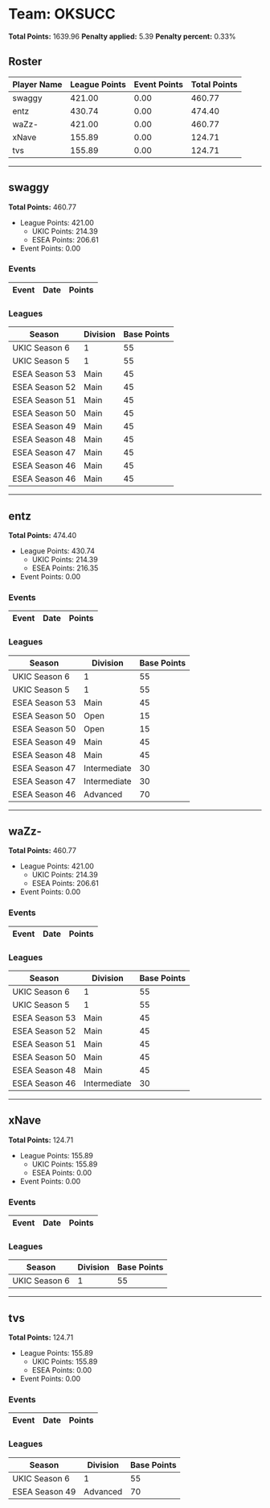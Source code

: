 # Team: OKSUCC

**Total Points:** 1639.96
**Penalty applied:** 5.39
**Penalty percent:** 0.33%

## Roster
| Player Name | League Points | Event Points | Total Points |
|-------------|--------------|--------------|-------------|
| swaggy | 421.00 | 0.00 | 460.77 |
| entz | 430.74 | 0.00 | 474.40 |
| waZz- | 421.00 | 0.00 | 460.77 |
| xNave | 155.89 | 0.00 | 124.71 |
| tvs | 155.89 | 0.00 | 124.71 |

---

## swaggy

**Total Points:** 460.77

- League Points: 421.00
  - UKIC Points: 214.39
  - ESEA Points: 206.61
- Event Points: 0.00

### Events
| Event | Date | Points |
|-------|------|--------|
### Leagues
| Season | Division | Base Points |
|--------|----------|-------------|
| UKIC Season 6 | 1 | 55 |
| UKIC Season 5 | 1 | 55 |
| ESEA Season 53 | Main | 45 |
| ESEA Season 52 | Main | 45 |
| ESEA Season 51 | Main | 45 |
| ESEA Season 50 | Main | 45 |
| ESEA Season 49 | Main | 45 |
| ESEA Season 48 | Main | 45 |
| ESEA Season 47 | Main | 45 |
| ESEA Season 46 | Main | 45 |
| ESEA Season 46 | Main | 45 |
---

## entz

**Total Points:** 474.40

- League Points: 430.74
  - UKIC Points: 214.39
  - ESEA Points: 216.35
- Event Points: 0.00

### Events
| Event | Date | Points |
|-------|------|--------|
### Leagues
| Season | Division | Base Points |
|--------|----------|-------------|
| UKIC Season 6 | 1 | 55 |
| UKIC Season 5 | 1 | 55 |
| ESEA Season 53 | Main | 45 |
| ESEA Season 50 | Open | 15 |
| ESEA Season 50 | Open | 15 |
| ESEA Season 49 | Main | 45 |
| ESEA Season 48 | Main | 45 |
| ESEA Season 47 | Intermediate | 30 |
| ESEA Season 47 | Intermediate | 30 |
| ESEA Season 46 | Advanced | 70 |
---

## waZz-

**Total Points:** 460.77

- League Points: 421.00
  - UKIC Points: 214.39
  - ESEA Points: 206.61
- Event Points: 0.00

### Events
| Event | Date | Points |
|-------|------|--------|
### Leagues
| Season | Division | Base Points |
|--------|----------|-------------|
| UKIC Season 6 | 1 | 55 |
| UKIC Season 5 | 1 | 55 |
| ESEA Season 53 | Main | 45 |
| ESEA Season 52 | Main | 45 |
| ESEA Season 51 | Main | 45 |
| ESEA Season 50 | Main | 45 |
| ESEA Season 48 | Main | 45 |
| ESEA Season 46 | Intermediate | 30 |
---

## xNave

**Total Points:** 124.71

- League Points: 155.89
  - UKIC Points: 155.89
  - ESEA Points: 0.00
- Event Points: 0.00

### Events
| Event | Date | Points |
|-------|------|--------|
### Leagues
| Season | Division | Base Points |
|--------|----------|-------------|
| UKIC Season 6 | 1 | 55 |
---

## tvs

**Total Points:** 124.71

- League Points: 155.89
  - UKIC Points: 155.89
  - ESEA Points: 0.00
- Event Points: 0.00

### Events
| Event | Date | Points |
|-------|------|--------|
### Leagues
| Season | Division | Base Points |
|--------|----------|-------------|
| UKIC Season 6 | 1 | 55 |
| ESEA Season 49 | Advanced | 70 |